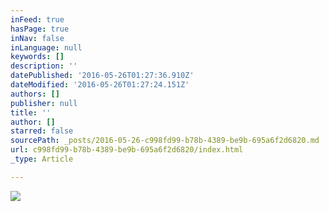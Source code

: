 ```yaml
---
inFeed: true
hasPage: true
inNav: false
inLanguage: null
keywords: []
description: ''
datePublished: '2016-05-26T01:27:36.910Z'
dateModified: '2016-05-26T01:27:24.151Z'
authors: []
publisher: null
title: ''
author: []
starred: false
sourcePath: _posts/2016-05-26-c998fd99-b78b-4389-be9b-695a6f2d6820.md
url: c998fd99-b78b-4389-be9b-695a6f2d6820/index.html
_type: Article

---
```

![](https://the-grid-user-content.s3-us-west-2.amazonaws.com/76568776-c20f-459f-97b1-df62106c8653.png)